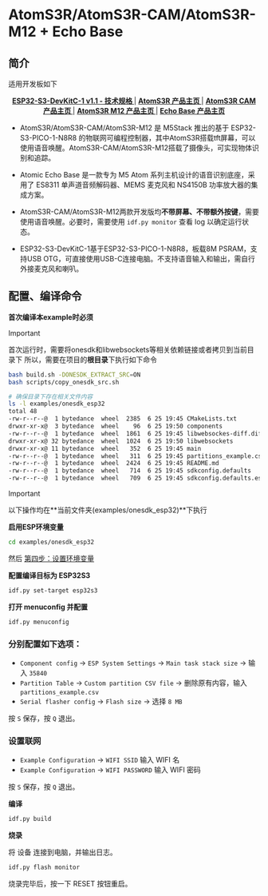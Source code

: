 # AtomS3R/AtomS3R-CAM/AtomS3R-M12 + Echo Base


## 简介
适用开发板如下
<div align="center">
    <a href="https://docs.espressif.com/projects/esp-dev-kits/en/latest/esp32s3/esp32-s3-devkitc-1/user_guide.html"><b> ESP32-S3-DevKitC-1 v1.1 - 技术规格 </b></a>
    |
    <a href="https://docs.m5stack.com/zh_CN/core/AtomS3R"><b> AtomS3R 产品主页 </b></a>
    |
    <a href="https://docs.m5stack.com/zh_CN/core/AtomS3R%20Cam"><b> AtomS3R CAM 产品主页 </b></a>
    |
    <a href="https://docs.m5stack.com/zh_CN/core/AtomS3R-M12"><b> AtomS3R M12 产品主页 </b></a>
    |
    <a href="https://docs.m5stack.com/zh_CN/atom/Atomic%20Echo%20Base"><b> Echo Base 产品主页 </b></a>
</div>

- AtomS3R/AtomS3R-CAM/AtomS3R-M12 是 M5Stack 推出的基于 ESP32-S3-PICO-1-N8R8 的物联网可编程控制器，其中AtomS3R搭载tft屏幕，可以使用语音唤醒。AtomS3R-CAM/AtomS3R-M12搭载了摄像头，可实现物体识别和追踪。
- Atomic Echo Base 是一款专为 M5 Atom 系列主机设计的语音识别底座，采用了 ES8311 单声道音频解码器、MEMS 麦克风和 NS4150B 功率放大器的集成方案。

- AtomS3R-CAM/AtomS3R-M12两款开发版均**不带屏幕、不带额外按键**，需要使用语音唤醒。必要时，需要使用 `idf.py monitor` 查看 log 以确定运行状态。
- ESP32-S3-DevKitC-1基于ESP32-S3-PICO-1-N8R8，板载8M PSRAM，支持USB OTG，可直接使用USB-C连接电脑。不支持语音输入和输出，需自行外接麦克风和喇叭。

## 配置、编译命令


**首次编译本example时必须**

> [!IMPORTANT]
> 首次运行时，需要将onesdk和libwebsockets等相关依赖链接或者拷贝到当前目录下
> 所以，需要在项目的**根目录**下执行如下命令

```bash
bash build.sh -DONESDK_EXTRACT_SRC=ON
bash scripts/copy_onesdk_src.sh

# 确保目录下存在相关文件内容
ls -l examples/onesdk_esp32
total 48
-rw-r--r--@  1 bytedance  wheel  2385  6 25 19:45 CMakeLists.txt
drwxr-xr-x@  3 bytedance  wheel    96  6 25 19:50 components
-rw-r--r--@  1 bytedance  wheel  1861  6 25 19:45 libwebsockes-diff.diff
drwxr-xr-x@ 32 bytedance  wheel  1024  6 25 19:50 libwebsockets
drwxr-xr-x@ 11 bytedance  wheel   352  6 25 19:45 main
-rw-r--r--@  1 bytedance  wheel   311  6 25 19:45 partitions_example.csv
-rw-r--r--@  1 bytedance  wheel  2424  6 25 19:45 README.md
-rw-r--r--@  1 bytedance  wheel   714  6 25 19:45 sdkconfig.defaults
-rw-r--r--@  1 bytedance  wheel   709  6 25 19:45 sdkconfig.defaults.esp32s3

```
> [!IMPORTANT]
> 以下操作均在**当前文件夹(examples/onesdk_esp32)**下执行

**启用ESP环境变量**

```bash
cd examples/onesdk_esp32
```
然后 [第四步：设置环境变量](https://docs.espressif.com/projects/esp-idf/zh_CN/stable/esp32/get-started/linux-macos-setup.html#get-started-set-up-env)

**配置编译目标为 ESP32S3**

```bash
idf.py set-target esp32s3
```

**打开 menuconfig 并配置**

```bash
idf.py menuconfig
```

### 分别配置如下选项：
- `Component config` → `ESP System Settings` → `Main task stack size` → 输入 `35840`
- `Partition Table` → `Custom partition CSV file` → 删除原有内容，输入 `partitions_example.csv`
- `Serial flasher config` → `Flash size` → 选择 `8 MB`

按 `S` 保存，按 `Q` 退出。


### 设置联网
- `Example Configuration` → `WIFI SSID` 输入 WIFI 名
- `Example Configuration` → `WIFI PASSWORD` 输入 WIFI 密码

按 `S` 保存，按 `Q` 退出。

**编译**

```bash
idf.py build
```

**烧录**

将 设备 连接到电脑，并输出日志。

```bash
idf.py flash monitor
```

烧录完毕后，按一下 RESET 按钮重启。

